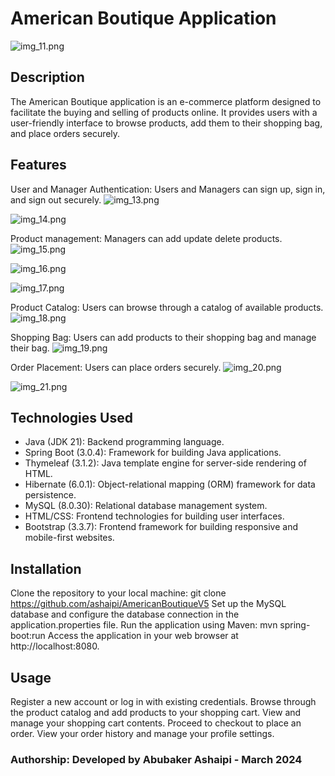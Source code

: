 # American Boutique Application
![img_11.png](img_11.png)

## Description
The American Boutique application is an e-commerce platform designed to facilitate the buying and selling of products online. It provides users with a user-friendly interface to browse products, add them to their shopping bag, and place orders securely.

## Features
User and Manager Authentication: Users and Managers can sign up, sign in, and sign out securely.
![img_13.png](img_13.png)

![img_14.png](img_14.png)

Product management: Managers can add update delete products.
![img_15.png](img_15.png)

![img_16.png](img_16.png)

![img_17.png](img_17.png)

Product Catalog: Users can browse through a catalog of available products.
![img_18.png](img_18.png)

Shopping Bag: Users can add products to their shopping bag and manage their bag.
![img_19.png](img_19.png)

Order Placement: Users can place orders securely.
![img_20.png](img_20.png)

![img_21.png](img_21.png)

## Technologies Used
- Java (JDK 21): Backend programming language.
- Spring Boot (3.0.4): Framework for building Java applications.
- Thymeleaf (3.1.2): Java template engine for server-side rendering of HTML.
- Hibernate (6.0.1): Object-relational mapping (ORM) framework for data persistence.
- MySQL (8.0.30): Relational database management system.
- HTML/CSS: Frontend technologies for building user interfaces.
- Bootstrap (3.3.7): Frontend framework for building responsive and mobile-first websites.

## Installation
Clone the repository to your local machine: git clone <https://github.com/ashaipi/AmericanBoutiqueV5>
Set up the MySQL database and configure the database connection in the application.properties file.
Run the application using Maven: mvn spring-boot:run
Access the application in your web browser at http://localhost:8080.

## Usage
Register a new account or log in with existing credentials.
Browse through the product catalog and add products to your shopping cart.
View and manage your shopping cart contents.
Proceed to checkout to place an order.
View your order history and manage your profile settings.

### Authorship: Developed by Abubaker Ashaipi - March 2024